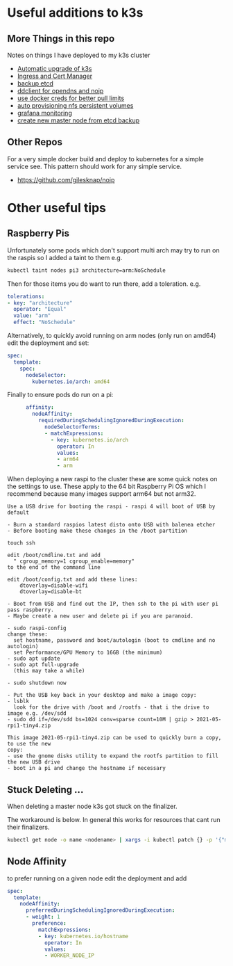 Useful additions to k3s
=======================

More Things in this repo
------------------------
Notes on things I have deployed to my k3s cluster

- [Automatic upgrade of k3s](deployed/upgrade_plans/README.md)
- [Ingress and Cert Manager](deployed/ingress-nginx/README.md)
- [backup etcd](deployed/backup/README.md)
- [ddclient for opendns and noip](deployed/ddclient/README.md)
- [use docker creds for better pull limits](deployed/docker-account/README.md)
- [auto provisioning nfs persistent volumes](deployed/dynamic-nfs/README.md)
- [grafana monitoring](deployed/monitoring/README.md)
- [create new master node from etcd backup](deployed/ambassador/README.md)

Other Repos
-----------
For a very simple docker build and deploy to kubernetes for a simple service
see. This pattern should work for any simple service.

- https://github.com/gilesknap/noip

Other useful tips
=================

Raspberry Pis
-------------
Unfortunately some pods which don't support multi arch may try to run
on the raspis so I added a taint to them e.g.
```bash
kubectl taint nodes pi3 architecture=arm:NoSchedule
```
Then for those items you do want to run there, add a toleration.
e.g.
``` yaml
tolerations:
- key: "architecture"
  operator: "Equal"
  value: "arm"
  effect: "NoSchedule"
```

Alternatively, to quickly avoid running on arm nodes (only run on amd64) edit the
deployment and set:

``` yaml
spec:
  template:
    spec:
      nodeSelector:
        kubernetes.io/arch: amd64
```

Finally to ensure pods do run on a pi:
``` yaml
      affinity:
        nodeAffinity:
          requiredDuringSchedulingIgnoredDuringExecution:
            nodeSelectorTerms:
            - matchExpressions:
              - key: kubernetes.io/arch
                operator: In
                values:
                - arm64
                - arm

```

When deploying a new raspi to the cluster these are some quick notes on
the settings to use. These apply to the 64 bit Raspberry Pi OS which I
recommend because many images support arm64 but not arm32.

```
Use a USB drive for booting the raspi - raspi 4 will boot of USB by default

- Burn a standard raspios latest disto onto USB with balenea etcher
- Before booting make these changes in the /boot partition

touch ssh

edit /boot/cmdline.txt and add
  " cgroup_memory=1 cgroup_enable=memory"
to the end of the command line

edit /boot/config.txt and add these lines:
    dtoverlay=disable-wifi
    dtoverlay=disable-bt

- Boot from USB and find out the IP, then ssh to the pi with user pi pass raspberry.
- Maybe create a new user and delete pi if you are paranoid.

- sudo raspi-config
change these:
  set hostname, password and boot/autologin (boot to cmdline and no autologin)
  set Performance/GPU Memory to 16GB (the minimum)
- sudo apt update
- sudo apt full-upgrade
  (this may take a while)

- sudo shutdown now

- Put the USB key back in your desktop and make a image copy:
- lsblk
  look for the drive with /boot and /rootfs - that i the drive to image e.g. /dev/sdd
- sudo dd if=/dev/sdd bs=1024 conv=sparse count=10M | gzip > 2021-05-rpi1-tiny4.zip

This image 2021-05-rpi1-tiny4.zip can be used to quickly burn a copy, to use the new
copy:
- use the gnome disks utility to expand the rootfs partition to fill the new USB drive
- boot in a pi and change the hostname if necessary
```

Stuck Deleting ...
------------------
When deleting a master node k3s got stuck on the finalizer.

The workaround is below. In general this works for resources that cant
run their finalizers.

``` bash
kubectl get node -o name <nodename> | xargs -i kubectl patch {} -p '{"metadata":{"finalizers":[]}}' --type=merge
```

Node Affinity
-------------
to prefer running on a given node edit the deployment and add


``` yaml
spec:
  template:
    nodeAffinity:
      preferredDuringSchedulingIgnoredDuringExecution:
      - weight: 1
        preference:
          matchExpressions:
          - key: kubernetes.io/hostname
            operator: In
            values:
            - WORKER_NODE_IP
```